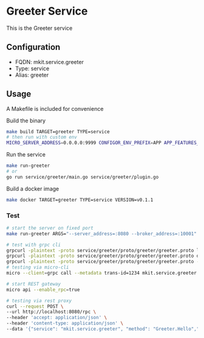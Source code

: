 # Greeter Service

This is the Greeter service

## Configuration

- FQDN: mkit.service.greeter
- Type: service
- Alias: greeter

## Usage

A Makefile is included for convenience

Build the binary

```bash
make build TARGET=greeter TYPE=service
# then run with custom env
MICRO_SERVER_ADDRESS=0.0.0.0:9999 CONFIGOR_ENV_PREFIX=APP APP_FEATURES_TLS_ENABLED=true ./build/greeter-service
```

Run the service

```bash
make run-greeter
# or
go run service/greeter/main.go service/greeter/plugin.go
```

Build a docker image

```bash
make docker TARGET=greeter TYPE=service VERSION=v0.1.1
```

### Test

```bash
# start the server on fixed port
make run-greeter ARGS="--server_address=:8080 --broker_address=:10001"

# test with grpc cli
grpcurl -plaintext -proto service/greeter/proto/greeter/greeter.proto list
grpcurl -plaintext -proto service/greeter/proto/greeter/greeter.proto describe
grpcurl -plaintext -proto service/greeter/proto/greeter/greeter.proto -d '{"name": "sumo"}' localhost:8080  mkit.service.greeter.Greeter/Hello
# testing via micro-cli
micro --client=grpc call --metadata trans-id=1234 mkit.service.greeter Greeter.Hello  '{"name": "John"}'

# start REST gateway
micro api --enable_rpc=true

# testing via rest proxy
curl --request POST \
--url http://localhost:8080/rpc \
--header 'accept: application/json' \
--header 'content-type: application/json' \
--data '{"service": "mkit.service.greeter", "method": "Greeter.Hello","request": {"name": "sumo"}}'
```
